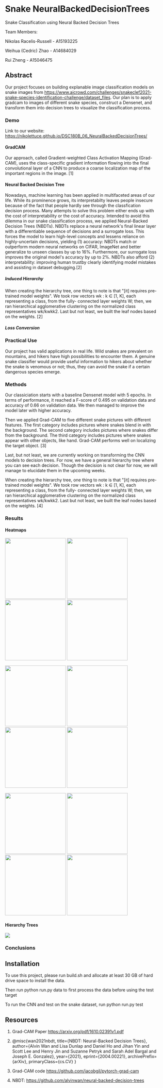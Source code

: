 # Snake NeuralBackedDecisionTrees
Snake Classification using Neural Backed Decision Trees

Team Members:

Nikolas Racelis-Russell - A15193225

Weihua (Cedric) Zhao - A14684029 

Rui Zheng - A15046475

## Abstract

Our project focuses on building explanable image classification models on snake images from https://www.aicrowd.com/challenges/snakeclef2021-snake-species-identification-challenge/dataset_files. Our plan is to apply gradcam to images of different snake species, construct a Densenet, and transform them into decision trees to visualize the classification process. 

### Demo

Link to our website:  https://nikolettuce.github.io/DSC180B_06_NeuralBackedDecisionTrees/

#### GradCAM

Our approach, called Gradient-weighted Class Activation Mapping (Grad-CAM), uses the class-specific gradient information flowing into the final convolutional layer of a CNN to produce a coarse localization map of the important regions in the image. [1]

#### Neural Backed Decision Tree

Nowadays, machine learning has been applied in multifaceted areas of our life. While its prominence grows, its interpretabilty leaves people insecure because of the fact that people hardly see through the classfication decision process. Many attempts to solve this problem either ends up with the cost of interpretability or the cost of accuracy. Intended to avoid this dilemma in our snake classification process, we applied Neural-Backed Decision Trees (NBDTs). NBDTs replace a neural network's final linear layer with a differentiable sequence of decisions and a surrogate loss. This forces the model to learn high-level concepts and lessens reliance on highly-uncertain decisions, yielding (1) accuracy: NBDTs match or outperform modern neural networks on CIFAR, ImageNet and better generalize to unseen classes by up to 16%. Furthermore, our surrogate loss improves the original model's accuracy by up to 2%. NBDTs also afford (2) interpretability: improving human trustby clearly identifying model mistakes and assisting in dataset debugging.[2] 

##### Induced Hierarchy

When creating the hierarchy tree, one thing to note is that "[it] requires pre-trained model weights". We took row vectors wk : k ∈ [1, K], each representing a class, from the fully- connected layer weights W; then, we ran hierarchical agglomerative clustering on the normalized class representatives wk/kwkk2. Last but not least, we built the leaf nodes based on the weights. [2]

##### Loss Conversion

### Practical Use

Our project has valid applications in real life. Wild snakes are prevalent on mountains, and hikers have high possibilities to encounter them. A genuine snake classifier would provide useful information to hikers about whether the snake is venomous or not; thus, they can avoid the snake if a certain dangerous species emerge.

### Methods
Our classiciation starts with a baseline Densenet model with 5 epochs. In terms of performance, it reached a F-score of 0.495 on validation data and accuracy of 0.66 on validation data. We then managed to improve the model later with higher accuracy.

Then we applied Grad-CAM to five different snake pictures with different features. The first category includes pictures where snakes blend in with the background. The second category includes pictures where snakes differ from the background. The third category includes pictures where snakes appear with other objects, like hand. Grad-CAM performs well on localizing the target object. [3]

Last, but not least, we are currently working on transforming the CNN models to decision trees. For now, we have a general hierarchy tree where you can see each decision. Though the decision is not clear for now, we will manage to elucidate them in the upcoming weeks.

When creating the hierarchy tree, one thing to note is that "[it] requires pre-trained model weights". We took row vectors wk : k ∈ [1, K], each representing a class, from the fully- connected layer weights W; then, we ran hierarchical agglomerative clustering on the normalized class representatives wk/kwkk2. Last but not least, we built the leaf nodes based on the weights. [4]
### Results

#### Heatmaps

<img src="https://github.com/nikolettuce/DSC180B_06_NeuralBackedDecisionTrees/blob/reputation/0a00cdd2b8.jpg" width="200"/> <img src="https://github.com/nikolettuce/DSC180B_06_NeuralBackedDecisionTrees/blob/reputation/cam%201.jpg" width="200"/> <img src="https://github.com/nikolettuce/DSC180B_06_NeuralBackedDecisionTrees/blob/reputation/cam_gb%201.jpg" width="200"> <img src="https://github.com/nikolettuce/DSC180B_06_NeuralBackedDecisionTrees/blob/reputation/gb%201.jpg" width="200"> 


<img src="https://github.com/nikolettuce/DSC180B_06_NeuralBackedDecisionTrees/blob/reputation/0a7eded849.jpg" width="200"/> <img src="https://github.com/nikolettuce/DSC180B_06_NeuralBackedDecisionTrees/blob/reputation/cam%204.jpg" width="200"/> <img src="https://github.com/nikolettuce/DSC180B_06_NeuralBackedDecisionTrees/blob/reputation/cam_gb%204.jpg" width="200"> <img src="https://github.com/nikolettuce/DSC180B_06_NeuralBackedDecisionTrees/blob/reputation/gb%204.jpg" width="200"> 

<img src="https://github.com/nikolettuce/DSC180B_06_NeuralBackedDecisionTrees/blob/reputation/0a54501d6d.jpg" width="200"/> <img src="https://github.com/nikolettuce/DSC180B_06_NeuralBackedDecisionTrees/blob/reputation/cam%207.jpg" width="200"/> <img src="https://github.com/nikolettuce/DSC180B_06_NeuralBackedDecisionTrees/blob/reputation/cam_gb%207.jpg" width="200"> <img src="https://github.com/nikolettuce/DSC180B_06_NeuralBackedDecisionTrees/blob/reputation/gb%207.jpg" width="200"> 

#### Hierarchy Trees

<img src="https://github.com/nikolettuce/DSC180B_06_NeuralBackedDecisionTrees/blob/reputation/Screen%20Shot%202021-02-07%20at%205.32.34%20PM.png">

### Conclusions

## Installation

To use this project, please run build.sh and allocate at least 30 GB of hard drive space to install the data.

Then run python run.py data to first process the data before using the test target

To run the CNN and test on the snake dataset, run python run.py test

## Resources

1. Grad-CAM Paper https://arxiv.org/pdf/1610.02391v1.pdf
2. @misc{wan2021nbdt, title={NBDT: Neural-Backed Decision Trees}, author={Alvin Wan and Lisa Dunlap and Daniel Ho and Jihan Yin and Scott Lee and Henry Jin and Suzanne Petryk and Sarah Adel Bargal and Joseph E. Gonzalez}, year={2021}, eprint={2004.00221}, archivePrefix= {arXiv}, primaryClass={cs.CV} }

3. Grad-CAM code  https://github.com/jacobgil/pytorch-grad-cam

4. NBDT: https://github.com/alvinwan/neural-backed-decision-trees


